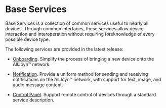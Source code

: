 # Base Services

Base Services is a collection of common services useful to nearly all devices.
Through common interfaces, these services allow device interaction and
interoperation without requiring foreknowledge of every possible device type.

The following services are provided in the latest release:

* [Onboarding][_o]. Simplify the process of bringing a new device onto
the AllJoyn&trade; network.

* [Notification][_n]. Provide a uniform method for sending and receiving
notifications on the AllJoyn&trade; network, with support for text, image, and
audio message content.

* [Control Panel][_cp]. Support remote control of devices through a
standard service description.

[_o]: /learn/base-services/onboarding
[_n]: /learn/base-services/notification
[_cp]: /learn/base-services/controlpanel
